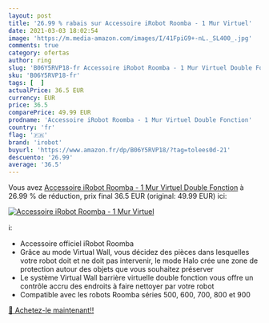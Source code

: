```yaml
---
layout: post
title: '26.99 % rabais sur Accessoire iRobot Roomba - 1 Mur Virtuel'
date: 2021-03-03 18:02:54
image: 'https://m.media-amazon.com/images/I/41FpiG9+-nL._SL400_.jpg'
comments: true
category: ofertas
author: ring
slug: 'B06Y5RVP18-fr Accessoire iRobot Roomba - 1 Mur Virtuel Double Fonction'
sku: 'B06Y5RVP18-fr'
tags: [  ]
actualPrice: 36.5 EUR
currency: EUR
price: 36.5
comparePrice: 49.99 EUR
prodname: 'Accessoire iRobot Roomba - 1 Mur Virtuel Double Fonction'
country: 'fr'
flag: '🇫🇷'
brand: 'irobot'
buyurl: 'https://www.amazon.fr/dp/B06Y5RVP18/?tag=tolees0d-21'
descuento: '26.99'
average: '36.5'
---
```


Vous avez [Accessoire iRobot Roomba - 1 Mur Virtuel Double Fonction](https://www.amazon.fr/dp/B06Y5RVP18/?tag=tolees0d-21)  à  26.99 % de réduction, prix final  36.5 EUR (original: 49.99 EUR) ici:

[![Accessoire iRobot Roomba - 1 Mur Virtuel](https://m.media-amazon.com/images/I/41FpiG9+-nL._SL400_.jpg)](https://www.amazon.fr/dp/B06Y5RVP18/?tag=tolees0d-21)

ℹ️:

- Accessoire officiel iRobot Roomba
- Grâce au mode Virtual Wall, vous décidez des pièces dans lesquelles votre robot doit et ne doit pas intervenir, le mode Halo crée une zone de protection autour des objets que vous souhaitez préserver
- Le système Virtual Wall barrière virtuelle double fonction vous offre un contrôle accru des endroits à faire nettoyer par votre robot
- Compatible avec les robots Roomba séries 500, 600, 700, 800 et 900

[🛒 Achetez-le maintenant!!](https://www.amazon.fr/dp/B06Y5RVP18/?tag=tolees0d-21)
